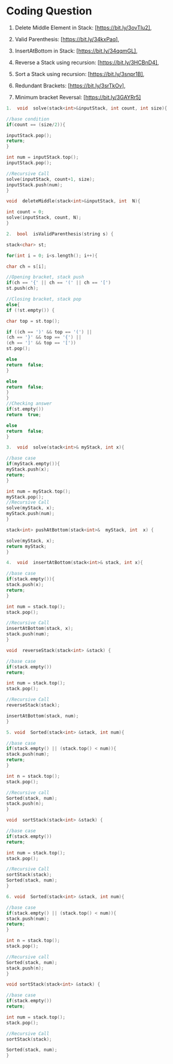 # Coding Question

1. Delete Middle Element in Stack: [https://bit.ly/3ovTIu2],

2. Valid Parenthesis: [https://bit.ly/34kxPaq],

3. InsertAtBottom in Stack: [https://bit.ly/34qqmGL],

4. Reverse a Stack using recursion: [https://bit.ly/3HCBnD4],

5. Sort a Stack using recursion: [https://bit.ly/3snpr1B],

6. Redundant Brackets: [https://bit.ly/3srTkOv],

7. Minimum bracket Reversal: [https://bit.ly/3GAYRr5]

``` cpp
1.  void  solve(stack<int>&inputStack, int count, int size){

//base condition
if(count == (size/2)){

inputStack.pop();
return;
}

int num = inputStack.top();
inputStack.pop();

//Recursive Call
solve(inputStack, count+1, size);
inputStack.push(num);
}

void  deleteMiddle(stack<int>&inputStack, int  N){

int count = 0;
solve(inputStack, count, N);
}
```

```cpp
2.  bool  isValidParenthesis(string s) {

stack<char> st;

for(int i = 0; i<s.length(); i++){

char ch = s[i];

//Opening bracket, stack push
if(ch == '{' || ch == '(' || ch == '[')
st.push(ch);

//Closing bracket, stack pop
else{
if (!st.empty()) {

char top = st.top();

if ((ch == ')' && top == '(') ||
(ch == '}' && top == '{') ||
(ch == ']' && top == '['))
st.pop();

else
return  false;
}

else
return  false;
}
}
//Checking answer
if(st.empty())
return  true;

else
return  false;
}
```

```cpp
3.  void  solve(stack<int>& myStack, int x){

//base case
if(myStack.empty()){
myStack.push(x);
return;
}

int num = myStack.top();
myStack.pop();
//Recursive Call
solve(myStack, x);
myStack.push(num);
}

stack<int> pushAtBottom(stack<int>&  myStack, int  x) {

solve(myStack, x);
return myStack;
}
```

```cpp
4.  void  insertAtBottom(stack<int>& stack, int x){

//base case
if(stack.empty()){
stack.push(x);
return;
}

int num = stack.top();
stack.pop();

//Recursive Call
insertAtBottom(stack, x);
stack.push(num);
}

void  reverseStack(stack<int> &stack) {

//base case
if(stack.empty())
return;

int num = stack.top();
stack.pop();

//Recursive Call
reverseStack(stack);

insertAtBottom(stack, num);
}
```

```cpp
5. void  Sorted(stack<int> &stack, int num){

//base case
if(stack.empty() || (stack.top() < num)){
stack.push(num);
return;
}

int n = stack.top();
stack.pop();

//Recursive call
Sorted(stack, num);
stack.push(n);
}

void  sortStack(stack<int> &stack) {

//base case
if(stack.empty())
return;

int num = stack.top();
stack.pop();

//Recursive Call
sortStack(stack);
Sorted(stack, num);
}
```

```cpp
6. void  Sorted(stack<int> &stack, int num){

//base case
if(stack.empty() || (stack.top() < num)){
stack.push(num);
return;
}

int n = stack.top();
stack.pop();

//Recursive call
Sorted(stack, num);
stack.push(n);
}

void sortStack(stack<int> &stack) {

//base case
if(stack.empty())
return;

int num = stack.top();
stack.pop();

//Recursive Call
sortStack(stack);

Sorted(stack, num);
}
```
